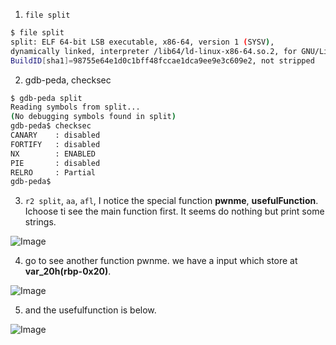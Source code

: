 1. `file split`

```bash
$ file split
split: ELF 64-bit LSB executable, x86-64, version 1 (SYSV), 
dynamically linked, interpreter /lib64/ld-linux-x86-64.so.2, for GNU/Linux 3.2.0, 
BuildID[sha1]=98755e64e1d0c1bff48fccae1dca9ee9e3c609e2, not stripped
```

2. gdb-peda, checksec

```bash
$ gdb-peda split
Reading symbols from split...
(No debugging symbols found in split)
gdb-peda$ checksec
CANARY    : disabled
FORTIFY   : disabled
NX        : ENABLED
PIE       : disabled
RELRO     : Partial
gdb-peda$
```

3. `r2 split`, `aa`, `afl`, I notice the special function **pwnme**, **usefulFunction**. Ichoose ti see the main function first. It seems do nothing but print some strings.

![Image](https://i.imgur.com/6wijIYI.png)

4. go to see another function pwnme. we have a input which store at **var_20h(rbp-0x20)**. 

![Image](https://i.imgur.com/nvN8Qsf.png)

5. and the usefulfunction is below.

![Image](https://i.imgur.com/NmfH83V.png)